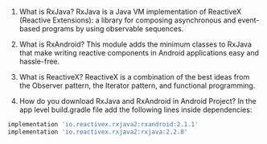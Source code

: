 1. What is RxJava?
RxJava is a Java VM implementation of ReactiveX (Reactive Extensions): a library for composing asynchronous and event-based programs by using observable sequences.

2. What is RxAndroid?
This module adds the minimum classes to RxJava that make writing reactive components in Android applications easy and hassle-free.

3. What is ReactiveX?
ReactiveX is a combination of the best ideas from the Observer pattern, the Iterator pattern, and functional programming.

4. How do you download RxJava and RxAndroid in Android Project?
In the app level build.gradle file add the following lines inside dependencies:
```groovy
implementation 'io.reactivex.rxjava2:rxandroid:2.1.1'
implementation 'io.reactivex.rxjava2:rxjava:2.2.8'
```
